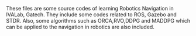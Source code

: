 These files are some source codes of learning Robotics Navigation in IVALab, Gatech. They include some codes related to ROS, Gazebo and STDR.
Also, some algorithms such as ORCA,RVO,DDPG and MADDPG which can be applied to the navigation in robotics are also included.
